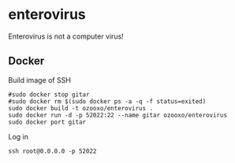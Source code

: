 # enterovirus

Enterovirus is not a computer virus!

## Docker

Build image of SSH

```
#sudo docker stop gitar
#sudo docker rm $(sudo docker ps -a -q -f status=exited)
sudo docker build -t ozooxo/enterovirus .
sudo docker run -d -p 52022:22 --name gitar ozooxo/enterovirus
sudo docker port gitar
```

Log in

```
ssh root@0.0.0.0 -p 52022
```
